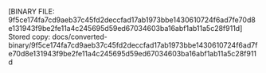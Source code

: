 [BINARY FILE: 9f5ce174fa7cd9aeb37c45fd2deccfad17ab1973bbe1430610724f6ad7fe70d8e131943f9be2fe11a4c245695d59ed67034603ba16abf1ab11a5c28f911d]
Stored copy: docs/converted-binary/9f5ce174fa7cd9aeb37c45fd2deccfad17ab1973bbe1430610724f6ad7fe70d8e131943f9be2fe11a4c245695d59ed67034603ba16abf1ab11a5c28f911d
